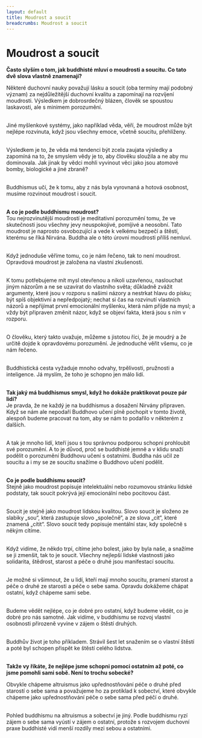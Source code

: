 ```yaml
---
layout: default
title: Moudrost a soucit
breadcrumbs: Moudrost a soucit
---
```


# Moudrost a soucit

<b>Často slyším o tom, jak buddhisté mluví o moudrosti a soucitu. Co
tato dvě slova vlastně znamenají?</b><br>

Některé duchovní nauky považují lásku a soucit (oba termíny mají podobný význam) za nejdůležitější duchovní kvalitu a zapomínají na rozvíjení moudrosti. Výsledkem je dobrosrdečný blázen, člověk se spoustou laskavosti, ale s minimem porozumění. <br><br>

Jiné myšlenkové systémy, jako například věda, věří, že moudrost může být nejlépe rozvinuta, když jsou všechny emoce, včetně soucitu, přehlíženy. <br><br>

Výsledkem je to, že věda má tendenci být zcela zaujata výsledky a zapomíná na to, že smyslem vědy je to, aby člověku sloužila a ne aby mu dominovala. Jak jinak by vědci mohli vyvinout věci jako jsou atomové bomby, biologické a jiné zbraně?<br><br>

Buddhismus učí, že k tomu, aby z nás byla vyrovnaná a hotová osobnost,
musíme rozvinout moudrost i soucit.<br><br>

<b>A co je podle buddhismu moudrost?</b><br>
Tou nejrozvinutější moudrostí je meditativní porozumění tomu, že ve skutečnosti jsou všechny jevy neuspokojivé, pomíjivé a neosobní. Tato moudrost je naprosto osvobozující a vede k velkému bezpečí a štěstí, kterému se říká Nirvána. Buddha ale o této úrovni moudrosti příliš nemluví.<br><br>

Když jednoduše věříme tomu, co je nám řečeno, tak to není moudrost.
Opravdová moudrost je založena na vlastní zkušenosti.<br><br>

K tomu potřebujeme mít mysl otevřenou a nikoli uzavřenou, naslouchat jiným názorům a ne se uzavírat do vlastního světa; důkladně zvážit argumenty, které jsou v rozporu s našimi názory a nestrkat hlavu do písku; být spíš objektivní a nepředpojatý; nechat si čas na rozvinutí vlastních názorů a nepřijímat první emocionální myšlenku, která nám přijde na mysl; a vždy být připraven změnit názor, když se objeví fakta, která jsou s ním v rozporu.<br><br>

O člověku, který takto uvažuje, můžeme s jistotou říci, že je moudrý a že určitě dojde k opravdovému porozumění. Je jednoduché věřit všemu, co je nám řečeno. <br><br>

Buddhistická cesta vyžaduje mnoho odvahy, trpělivosti, pružnosti a
inteligence. Já myslím, že toho je schopno jen málo lidí.<br><br>

<b>Tak jaký má buddhismus smysl, když ho dokáže praktikovat pouze pár lidí?</b><br>
Je pravda, že ne každý je na buddhismus a dosažení Nirvány připraven.
Když se nám ale nepodaří Buddhovo učení plně pochopit v tomto životě,
alespoň budeme pracovat na tom, aby se nám to podařilo v některém
z dalších.<br><br>

A tak je mnoho lidí, kteří jsou s tou správnou podporou schopni
prohloubit své porozumění. A to je důvod, proč se buddhisté jemně a
v klidu snaží podělit o porozumění Buddhovu učení s ostatními. Buddha
nás učil ze soucitu a i my se ze soucitu snažíme o Buddhovo učení podělit.<br><br>

<b>Co je podle buddhismu soucit?</b><br>
Stejně jako moudrost popisuje intelektuální nebo rozumovou stránku
lidské podstaty, tak soucit pokrývá její emocionální nebo pocitovou část.<br><br>

Soucit je stejně jako moudrost lidskou kvalitou. Slovo soucit je složeno ze slabiky „sou“, která zastupuje slovo „společně“, a ze slova „cit“, které znamená „cítit“. Slovo soucit tedy popisuje mentální stav, kdy společně s někým cítíme. <br><br>

Když vidíme, že někdo trpí, cítíme jeho bolest, jako by
byla naše, a snažíme se ji zmenšit, tak to je soucit. Všechny nejlepší lidské vlastnosti jako solidarita, štědrost, starost a péče o druhé jsou manifestací soucitu.<br><br>

Je možné si všimnout, že u lidí, kteří mají mnoho soucitu, pramení
starost a péče o druhé ze starosti a péče o sebe sama. Opravdu dokážeme chápat ostatní, když chápeme sami sebe.<br><br>

Budeme vědět nejlépe, co je dobré pro ostatní, když budeme vědět, co je dobré pro nás samotné. Jak vidíme, v buddhismu se rozvoj vlastní osobnosti přirozeně vyvine v zájem o štěstí druhých. <br><br>

Buddhův život je toho příkladem. Strávil šest let snažením se o vlastní štěstí a poté byl schopen přispět ke štěstí celého lidstva.<br><br>

<b>Takže vy říkáte, že nejlépe jsme schopni pomoci ostatním až poté, co
jsme pomohli sami sobě. Není to trochu sobecké?</b><br>

Obvykle chápeme altruismus jako upřednostňování péče o druhé před
starostí o sebe sama a považujeme ho za protiklad k sobectví, které obvykle chápeme jako upřednostňování péče o sebe sama před péčí o druhé.<br><br>

Pohled buddhismu na altruismus a sobectví je jiný. Podle buddhismu ryzí
zájem o sebe sama vyústí v zájem o ostatní, protože s rozvojem duchovní
praxe buddhisté vidí menší rozdíly mezi sebou a ostatními.<br><br>
